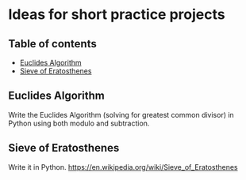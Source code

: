 # Ideas for short practice projects

## Table of contents
* [Euclides Algorithm](#euclides-algorithm)
* [Sieve of Eratosthenes](#sieve-of-eratosthenes)

## Euclides Algorithm
Write the Euclides Algorithm (solving for greatest common divisor) in Python using both modulo and subtraction.

## Sieve of Eratosthenes
Write it in Python.
https://en.wikipedia.org/wiki/Sieve_of_Eratosthenes
